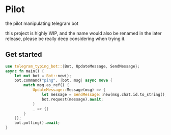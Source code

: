 # Pilot
the pilot manipulating telegram bot

this project is highly WIP, and the name would also be renamed in the later release, please be really deep considering when trying it. 

## Get started

```rust
use telegram_typing_bot::{Bot, UpdateMessage, SendMessage};
async fn main() {
    let mut bot = Bot::new();
    bot.command("ping", |bot, msg| async move {
        match msg.as_ref() {
            UpdateMessage::Message(msg) => {
                let message = SendMessage::new(msg.chat.id.to_string(), "pong");
                bot.request(message).await;
            }
            _ => {}
        }
    });
    bot.polling().await;
}
```